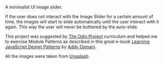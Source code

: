 A minimalist UI image slider.

If the user does not interact with the Image Slider for a certain amount of time, the images will start to slide automatically until the user interact with it again. This way the user will never be bothered by the auto-slide.

This project was suggested by [The Odin Project](https://www.theodinproject.com/courses/javascript-and-jquery/lessons/creating-an-image-carousel-slider) curriculum and helped me to exercise Module Patterns as described in this great e-book [Learning JavaScript Design Patterns](https://addyosmani.com/resources/essentialjsdesignpatterns/book/#modulepatternjavascript) by [Addy Osmani](https://addyosmani.com/).

All the images were taken from [Unsplash](https://unsplash.com/).
